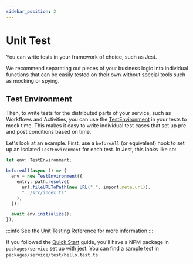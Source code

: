 ```yaml
---
sidebar_position: 2
---
```


# Unit Test

You can write tests in your framework of choice, such as Jest.

We recommend separating out pieces of your business logic into individual functions that can be easily tested on their own without special tools such as mocking or spying.

## Test Environment

Then, to write tests for the distributed parts of your service, such as Workflows and Activities, you can use the [TestEnvironment](../reference/unit-testing.md#testenvironment) in your tests to mock time. This makes it easy to write individual test cases that set up pre and post conditions based on time.

Let's look at an example. First, use a `beforeAll` (or equivalent) hook to set up an isolated `TestEnvironment` for each test. In Jest, this looks like so:

```ts
let env: TestEnvironment;

beforeAll(async () => {
  env = new TestEnvironment({
    entry: path.resolve(
      url.fileURLToPath(new URL(".", import.meta.url)),
      "../src/index.ts"
    ),
  });

  await env.initialize();
});
```

:::info
See the [Unit Testing Reference](../reference/unit-testing.md) for more information
:::

If you followed the [Quick Start](../quick-start.mdx) guide, you'll have a NPM package in `packages/service` set up with jest. You can find a sample test in `packages/service/test/hello.test.ts`.

